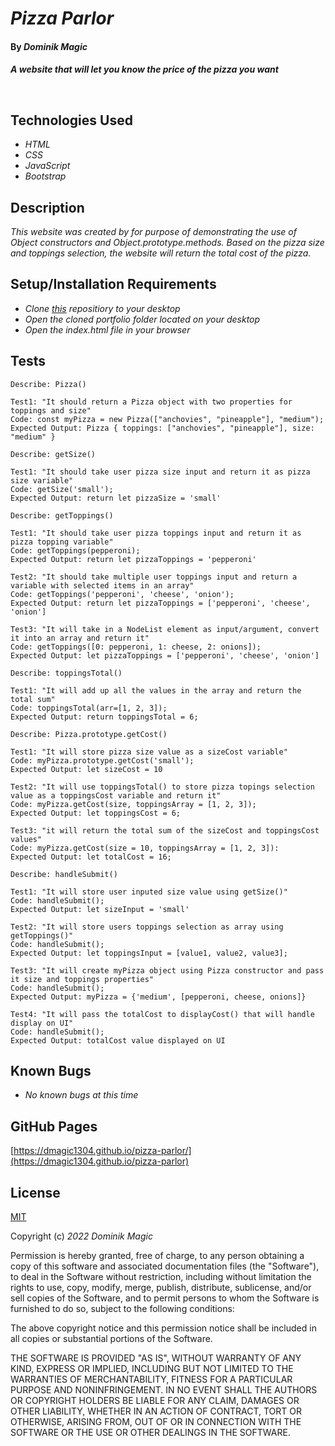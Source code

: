 # _Pizza Parlor_

#### By _**Dominik Magic**_

#### _A website that will let you know the price of the pizza you want_<p>&nbsp;</p>  

## Technologies Used

* _HTML_
* _CSS_
* _JavaScript_
* _Bootstrap_

## Description

_This website was created by for purpose of demonstrating the use of Object constructors and Object.prototype.methods. Based on the pizza size and toppings selection, the website will return the total cost of the pizza._

## Setup/Installation Requirements

* _Clone [this](https://github.com/dmagic1304/pizza-parlor) repositiory to your desktop_
* _Open the cloned portfolio folder located on your desktop_
* _Open the index.html file in your browser_

## Tests

```
Describe: Pizza()

Test1: "It should return a Pizza object with two properties for toppings and size"
Code: const myPizza = new Pizza(["anchovies", "pineapple"], "medium");
Expected Output: Pizza { toppings: ["anchovies", "pineapple"], size: "medium" }

Describe: getSize()

Test1: "It should take user pizza size input and return it as pizza size variable"
Code: getSize('small');
Expected Output: return let pizzaSize = 'small'

Describe: getToppings()

Test1: "It should take user pizza toppings input and return it as pizza topping variable"
Code: getToppings(pepperoni);
Expected Output: return let pizzaToppings = 'pepperoni'

Test2: "It should take multiple user toppings input and return a variable with selected items in an array"
Code: getToppings('pepperoni', 'cheese', 'onion');
Expected Output: return let pizzaToppings = ['pepperoni', 'cheese', 'onion']

Test3: "It will take in a NodeList element as input/argument, convert it into an array and return it"
Code: getToppings([0: pepperoni, 1: cheese, 2: onions]);
Expected Output: let pizzaToppings = ['pepperoni', 'cheese', 'onion']

Describe: toppingsTotal()

Test1: "It will add up all the values in the array and return the total sum"
Code: toppingsTotal(arr=[1, 2, 3]);
Expected Output: return toppingsTotal = 6;

Describe: Pizza.prototype.getCost()

Test1: "It will store pizza size value as a sizeCost variable"
Code: myPizza.prototype.getCost('small');
Expected Output: let sizeCost = 10 

Test2: "It will use toppingsTotal() to store pizza topings selection value as a toppingsCost variable and return it"
Code: myPizza.getCost(size, toppingsArray = [1, 2, 3]);
Expected Output: let toppingsCost = 6;

Test3: "it will return the total sum of the sizeCost and toppingsCost values"
Code: myPizza.getCost(size = 10, toppingsArray = [1, 2, 3]):
Expected Output: let totalCost = 16;

Describe: handleSubmit()

Test1: "It will store user inputed size value using getSize()"
Code: handleSubmit();
Expected Output: let sizeInput = 'small'

Test2: "It will store users toppings selection as array using getToppings()"
Code: handleSubmit();
Expected Output: let toppingsInput = [value1, value2, value3];

Test3: "It will create myPizza object using Pizza constructor and pass it size and toppings properties"
Code: handleSubmit();
Expected Output: myPizza = {'medium', [pepperoni, cheese, onions]}

Test4: "It will pass the totalCost to displayCost() that will handle display on UI"
Code: handleSubmit();
Expected Output: totalCost value displayed on UI
```

## Known Bugs

* _No known bugs at this time_

## GitHub Pages

[https://dmagic1304.github.io/pizza-parlor/](https://dmagic1304.github.io/pizza-parlor)

## License

[MIT](https://choosealicense.com/licenses/mit/)

Copyright (c) _2022_ _Dominik Magic_

Permission is hereby granted, free of charge, to any person obtaining a copy
of this software and associated documentation files (the "Software"), to deal
in the Software without restriction, including without limitation the rights
to use, copy, modify, merge, publish, distribute, sublicense, and/or sell
copies of the Software, and to permit persons to whom the Software is
furnished to do so, subject to the following conditions:

The above copyright notice and this permission notice shall be included in all
copies or substantial portions of the Software.

THE SOFTWARE IS PROVIDED "AS IS", WITHOUT WARRANTY OF ANY KIND, EXPRESS OR
IMPLIED, INCLUDING BUT NOT LIMITED TO THE WARRANTIES OF MERCHANTABILITY,
FITNESS FOR A PARTICULAR PURPOSE AND NONINFRINGEMENT. IN NO EVENT SHALL THE
AUTHORS OR COPYRIGHT HOLDERS BE LIABLE FOR ANY CLAIM, DAMAGES OR OTHER
LIABILITY, WHETHER IN AN ACTION OF CONTRACT, TORT OR OTHERWISE, ARISING FROM,
OUT OF OR IN CONNECTION WITH THE SOFTWARE OR THE USE OR OTHER DEALINGS IN THE
SOFTWARE.